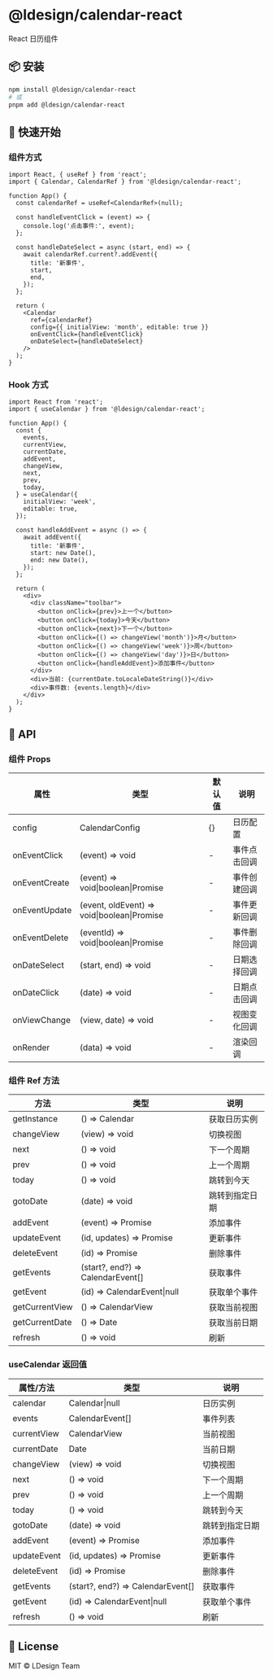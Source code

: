 # @ldesign/calendar-react

React 日历组件

## 📦 安装

```bash
npm install @ldesign/calendar-react
# 或
pnpm add @ldesign/calendar-react
```

## 🚀 快速开始

### 组件方式

```tsx
import React, { useRef } from 'react';
import { Calendar, CalendarRef } from '@ldesign/calendar-react';

function App() {
  const calendarRef = useRef<CalendarRef>(null);

  const handleEventClick = (event) => {
    console.log('点击事件:', event);
  };

  const handleDateSelect = async (start, end) => {
    await calendarRef.current?.addEvent({
      title: '新事件',
      start,
      end,
    });
  };

  return (
    <Calendar
      ref={calendarRef}
      config={{ initialView: 'month', editable: true }}
      onEventClick={handleEventClick}
      onDateSelect={handleDateSelect}
    />
  );
}
```

### Hook 方式

```tsx
import React from 'react';
import { useCalendar } from '@ldesign/calendar-react';

function App() {
  const {
    events,
    currentView,
    currentDate,
    addEvent,
    changeView,
    next,
    prev,
    today,
  } = useCalendar({
    initialView: 'week',
    editable: true,
  });

  const handleAddEvent = async () => {
    await addEvent({
      title: '新事件',
      start: new Date(),
      end: new Date(),
    });
  };

  return (
    <div>
      <div className="toolbar">
        <button onClick={prev}>上一个</button>
        <button onClick={today}>今天</button>
        <button onClick={next}>下一个</button>
        <button onClick={() => changeView('month')}>月</button>
        <button onClick={() => changeView('week')}>周</button>
        <button onClick={() => changeView('day')}>日</button>
        <button onClick={handleAddEvent}>添加事件</button>
      </div>
      <div>当前: {currentDate.toLocaleDateString()}</div>
      <div>事件数: {events.length}</div>
    </div>
  );
}
```

## 📖 API

### 组件 Props

| 属性 | 类型 | 默认值 | 说明 |
|------|------|--------|------|
| config | CalendarConfig | {} | 日历配置 |
| onEventClick | (event) => void | - | 事件点击回调 |
| onEventCreate | (event) => void\|boolean\|Promise | - | 事件创建回调 |
| onEventUpdate | (event, oldEvent) => void\|boolean\|Promise | - | 事件更新回调 |
| onEventDelete | (eventId) => void\|boolean\|Promise | - | 事件删除回调 |
| onDateSelect | (start, end) => void | - | 日期选择回调 |
| onDateClick | (date) => void | - | 日期点击回调 |
| onViewChange | (view, date) => void | - | 视图变化回调 |
| onRender | (data) => void | - | 渲染回调 |

### 组件 Ref 方法

| 方法 | 类型 | 说明 |
|------|------|------|
| getInstance | () => Calendar | 获取日历实例 |
| changeView | (view) => void | 切换视图 |
| next | () => void | 下一个周期 |
| prev | () => void | 上一个周期 |
| today | () => void | 跳转到今天 |
| gotoDate | (date) => void | 跳转到指定日期 |
| addEvent | (event) => Promise<string> | 添加事件 |
| updateEvent | (id, updates) => Promise<void> | 更新事件 |
| deleteEvent | (id) => Promise<void> | 删除事件 |
| getEvents | (start?, end?) => CalendarEvent[] | 获取事件 |
| getEvent | (id) => CalendarEvent\|null | 获取单个事件 |
| getCurrentView | () => CalendarView | 获取当前视图 |
| getCurrentDate | () => Date | 获取当前日期 |
| refresh | () => void | 刷新 |

### useCalendar 返回值

| 属性/方法 | 类型 | 说明 |
|----------|------|------|
| calendar | Calendar\|null | 日历实例 |
| events | CalendarEvent[] | 事件列表 |
| currentView | CalendarView | 当前视图 |
| currentDate | Date | 当前日期 |
| changeView | (view) => void | 切换视图 |
| next | () => void | 下一个周期 |
| prev | () => void | 上一个周期 |
| today | () => void | 跳转到今天 |
| gotoDate | (date) => void | 跳转到指定日期 |
| addEvent | (event) => Promise<string> | 添加事件 |
| updateEvent | (id, updates) => Promise<void> | 更新事件 |
| deleteEvent | (id) => Promise<void> | 删除事件 |
| getEvents | (start?, end?) => CalendarEvent[] | 获取事件 |
| getEvent | (id) => CalendarEvent\|null | 获取单个事件 |
| refresh | () => void | 刷新 |

## 📄 License

MIT © LDesign Team

